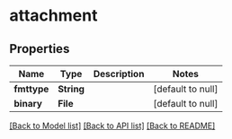 # attachment
## Properties

Name | Type | Description | Notes
------------ | ------------- | ------------- | -------------
**fmttype** | **String** |  | [default to null]
**binary** | **File** |  | [default to null]

[[Back to Model list]](../README.md#documentation-for-models) [[Back to API list]](../README.md#documentation-for-api-endpoints) [[Back to README]](../README.md)


